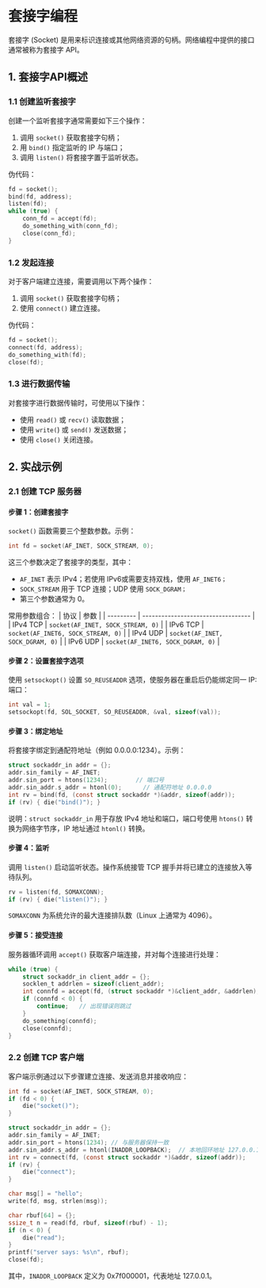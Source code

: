 # 套接字编程

套接字 (Socket) 是用来标识连接或其他网络资源的句柄。网络编程中提供的接口通常被称为套接字 API。

## 1. 套接字API概述

### 1.1 创建监听套接字
创建一个监听套接字通常需要如下三个操作：
1. 调用 `socket()` 获取套接字句柄；
2. 用 `bind()` 指定监听的 IP 与端口；
3. 调用 `listen()` 将套接字置于监听状态。

伪代码：
```c
fd = socket();
bind(fd, address);
listen(fd);
while (true) {
    conn_fd = accept(fd);
    do_something_with(conn_fd);
    close(conn_fd);
}
```
### 1.2 发起连接
对于客户端建立连接，需要调用以下两个操作：
1. 调用 `socket()` 获取套接字句柄；
2. 使用 `connect()` 建立连接。

伪代码：
```c
fd = socket();
connect(fd, address);
do_something_with(fd);
close(fd);
```

### 1.3 进行数据传输
对套接字进行数据传输时，可使用以下操作：
- 使用 `read()` 或 `recv()` 读取数据；
- 使用 `write(`) 或 `send()` 发送数据；
- 使用 `close()` 关闭连接。

## 2. 实战示例
### 2.1 创建 TCP 服务器

#### 步骤 1：创建套接字  
`socket()` 函数需要三个整数参数。示例：
```c
int fd = socket(AF_INET, SOCK_STREAM, 0);
```
这三个参数决定了套接字的类型，其中：
- `AF_INET` 表示 IPv4；若使用 IPv6或需要支持双栈，使用 `AF_INET6；`
- `SOCK_STREAM` 用于 TCP 连接；UDP 使用 `SOCK_DGRAM；`
- 第三个参数通常为 0。

常用参数组合：
| 协议      | 参数                               |
| --------- | ---------------------------------- |
| IPv4 TCP  | `socket(AF_INET, SOCK_STREAM, 0)`    |
| IPv6 TCP  | `socket(AF_INET6, SOCK_STREAM, 0)`   |
| IPv4 UDP  | `socket(AF_INET, SOCK_DGRAM, 0)`     |
| IPv6 UDP  | `socket(AF_INET6, SOCK_DGRAM, 0)`    |

#### 步骤 2：设置套接字选项  
使用 `setsockopt()` 设置 `SO_REUSEADDR` 选项，使服务器在重启后仍能绑定同一 IP:端口：
```c
int val = 1;
setsockopt(fd, SOL_SOCKET, SO_REUSEADDR, &val, sizeof(val));
```

#### 步骤 3：绑定地址  
将套接字绑定到通配符地址（例如 0.0.0.0:1234）。示例：
```c
struct sockaddr_in addr = {};
addr.sin_family = AF_INET;
addr.sin_port = htons(1234);        // 端口号
addr.sin_addr.s_addr = htonl(0);      // 通配符地址 0.0.0.0
int rv = bind(fd, (const struct sockaddr *)&addr, sizeof(addr));
if (rv) { die("bind()"); }
```
说明：`struct sockaddr_in` 用于存放 IPv4 地址和端口，端口号使用 `htons()` 转换为网络字节序，IP 地址通过 `htonl()` 转换。

#### 步骤 4：监听  
调用 `listen()` 启动监听状态。操作系统接管 TCP 握手并将已建立的连接放入等待队列。
```c
rv = listen(fd, SOMAXCONN);
if (rv) { die("listen()"); }
```
`SOMAXCONN` 为系统允许的最大连接排队数（Linux 上通常为 4096）。

#### 步骤 5：接受连接  
服务器循环调用 `accept()` 获取客户端连接，并对每个连接进行处理：
```c
while (true) {
    struct sockaddr_in client_addr = {};
    socklen_t addrlen = sizeof(client_addr);
    int connfd = accept(fd, (struct sockaddr *)&client_addr, &addrlen);
    if (connfd < 0) {
        continue;   // 出现错误则跳过
    }
    do_something(connfd);
    close(connfd);
}
```

### 2.2 创建 TCP 客户端

客户端示例通过以下步骤建立连接、发送消息并接收响应：
```c
int fd = socket(AF_INET, SOCK_STREAM, 0);
if (fd < 0) {
    die("socket()");
}

struct sockaddr_in addr = {};
addr.sin_family = AF_INET;
addr.sin_port = htons(1234); // 与服务器保持一致
addr.sin_addr.s_addr = htonl(INADDR_LOOPBACK);  // 本地回环地址 127.0.0.1
int rv = connect(fd, (const struct sockaddr *)&addr, sizeof(addr));
if (rv) {
    die("connect");
}

char msg[] = "hello";
write(fd, msg, strlen(msg));

char rbuf[64] = {};
ssize_t n = read(fd, rbuf, sizeof(rbuf) - 1);
if (n < 0) {
    die("read");
}
printf("server says: %s\n", rbuf);
close(fd);
```
其中，`INADDR_LOOPBACK` 定义为 0x7f000001，代表地址 127.0.0.1。

